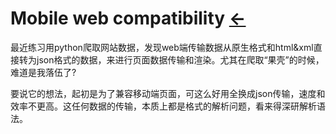 # Mobile web compatibility  [←](../index.md)

最近练习用python爬取网站数据，发现web端传输数据从原生格式和html&xml直接转为json格式的数据，来进行页面数据传输和渲染。尤其在爬取“果壳”的时候，难道是我落伍了?

要说它的想法，起初是为了兼容移动端页面，可这么好用全换成json传输，速度和效率不更高。这任何数据的传输，本质上都是格式的解析问题，看来得深研解析语法。
